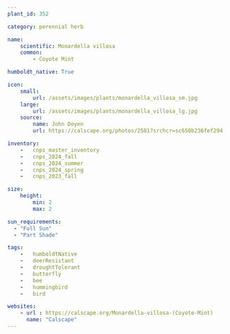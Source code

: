 ```yaml
---
plant_id: 352 

category: perennial herb

name: 
    scientific: Monardella villosa 
    common:
        - Coyote Mint 

humboldt_native: True

icon: 
    small: 
        url: /assets/images/plants/monardella_villosa_sm.jpg 
    large: 
        url: /assets/images/plants/monardella_villosa_lg.jpg 
    source: 
        name: John Doyen
        url: https://calscape.org/photos/2581?srchcr=sc650b236fef294 

inventory: 
    -   cnps_master_inventory
    -   cnps_2024_fall
    -   cnps_2024_summer
    -   cnps_2024_spring
    -   cnps_2023_fall

size:
    height: 
        min: 2
        max: 2

sun_requirements:
  - "Full Sun"
  - "Part Shade"

tags:  
    -   humboldtNative
    -   deerResistant
    -   droughtTolerant
    -   butterfly
    -   bee
    -   hummingbird
    -   bird

websites:
    - url : https://calscape.org/Monardella-villosa-(Coyote-Mint) 
      name: "Calscape"
---
```

